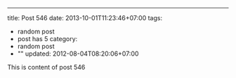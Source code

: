 ---
title: Post 546
date: 2013-10-01T11:23:46+07:00
tags:
  - random post
  - post has 5
category:
  - random post
  - ""
updated: 2012-08-04T08:20:06+07:00

This is content of post 546